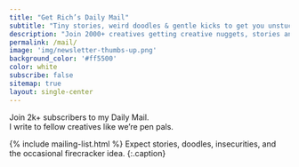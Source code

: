 ```yaml
---
title: "Get Rich’s Daily Mail"
subtitle: "Tiny stories, weird doodles & gentle kicks to get you unstuck + making stuff"
description: "Join 2000+ creatives getting creative nuggets, stories and resources delivered to their inbox."
permalink: /mail/
image: 'img/newsletter-thumbs-up.png'
background_color: '#ff5500'
color: white
subscribe: false
sitemap: true
layout: single-center
---
```


Join 2k+ subscribers to my Daily Mail.  
I write to fellow creatives like we’re pen pals.  

{% include mailing-list.html %}
Expect stories, doodles, insecurities, and the occasional firecracker idea.
{:.caption}



